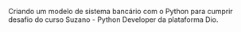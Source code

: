 Criando um modelo de sistema bancário com o Python para cumprir desafio do curso Suzano - Python Developer da plataforma Dio. 

